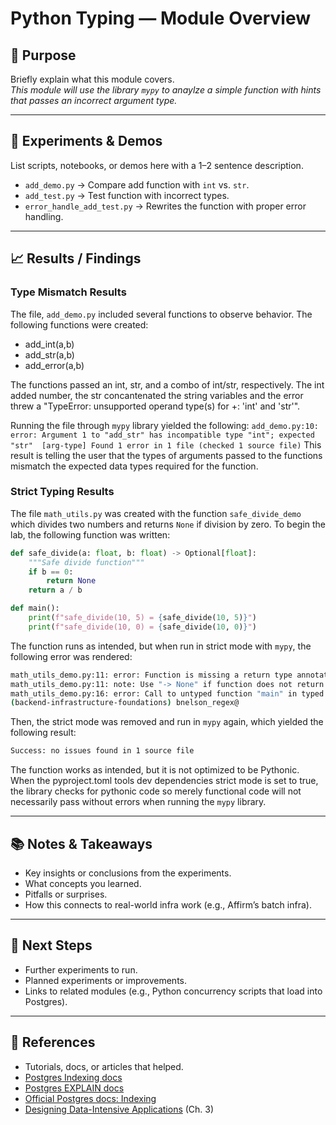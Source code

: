 # Python Typing — Module Overview

## 🎯 Purpose

Briefly explain what this module covers.  
*This module will use the library `mypy` to anaylze a simple function with hints that passes an incorrect argument type.*

---

## 🧪 Experiments & Demos

List scripts, notebooks, or demos here with a 1–2 sentence description.

- `add_demo.py` → Compare add function with `int` vs. `str`.  
- `add_test.py` → Test function with incorrect types.
- `error_handle_add_test.py` -> Rewrites the function with proper error handling.  

---

## 📈 Results / Findings

### Type Mismatch Results

The file, `add_demo.py` included several functions to observe behavior.  The following functions were created: 
- add_int(a,b)
- add_str(a,b)
- add_error(a,b)

The functions passed an int, str, and a combo of int/str, respectively.  The int added number, the str concantenated the string variables and the error threw a "TypeError: unsupported operand type(s) for +: 'int' and 'str'".  

Running the file through `mypy` library yielded the following:
`add_demo.py:10: error: Argument 1 to "add_str" has incompatible type "int"; expected "str"  [arg-type]
Found 1 error in 1 file (checked 1 source file)`
This result is telling the user that the types of arguments passed to the functions mismatch the expected data types required for the function.

### Strict Typing Results

The file `math_utils.py` was created with the function `safe_divide_demo` which divides two numbers and returns `None` if division by zero.  To begin the lab, the following function was written:

```python
def safe_divide(a: float, b: float) -> Optional[float]:
    """Safe divide function"""
    if b == 0:
        return None
    return a / b

def main():
    print(f"safe_divide(10, 5) = {safe_divide(10, 5)}")
    print(f"safe_divide(10, 0) = {safe_divide(10, 0)}")
```

The function runs as intended, but when run in strict mode with `mypy`, the following error was rendered:

```bash
math_utils_demo.py:11: error: Function is missing a return type annotation  [no-untyped-def]
math_utils_demo.py:11: note: Use "-> None" if function does not return a value
math_utils_demo.py:16: error: Call to untyped function "main" in typed context  [no-untyped-call]
(backend-infrastructure-foundations) bnelson_regex@
```

Then, the strict mode was removed and run in `mypy` again, which yielded the following result:

```bash
Success: no issues found in 1 source file
```

The function works as intended, but it is not optimized to be Pythonic.  When the pyproject.toml tools dev dependencies strict mode is set to true, the library checks for pythonic code so merely functional code will not necessarily pass without errors when running the `mypy` library.



---

## 📚 Notes & Takeaways

- Key insights or conclusions from the experiments.
- What concepts you learned.  
- Pitfalls or surprises.  
- How this connects to real-world infra work (e.g., Affirm’s batch infra).  

---

## 🚀 Next Steps

- Further experiments to run.
- Planned experiments or improvements.  
- Links to related modules (e.g., Python concurrency scripts that load into Postgres).  

---

## 📖 References

- Tutorials, docs, or articles that helped.
- [Postgres Indexing docs](https://www.postgresql.org/docs/current/indexes.html)
- [Postgres EXPLAIN docs](https://www.postgresql.org/docs/current/using-explain.html)
- [Official Postgres docs: Indexing](https://www.postgresql.org/docs/current/indexes.html)  
- [Designing Data-Intensive Applications](https://dataintensive.net/) (Ch. 3)  
